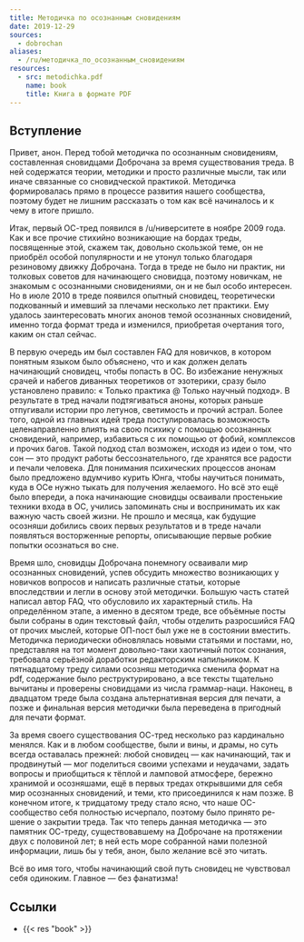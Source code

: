 ```yaml
---
title: Методичка по осознанным сновидениям
date: 2019-12-29
sources:
  - dobrochan
aliases:
  - /ru/методичка_по_осознанным_сновидениям
resources:
  - src: metodichka.pdf
    name: book
    title: Книга в формате PDF
---
```

## Вступление
Привет, анон. Перед тобой методичка по осознанным сновидениям, составленная сновидцами Доброчана за время существования треда. В ней содержатся теории, методики и просто различные мысли, так или иначе связанные со сновидческой практикой. Методичка формировалась прямо в процессе развития нашего сообщества, поэтому будет не лишним рассказать о том как всё начиналось и к чему в итоге пришло.

Итак, первый ОС-тред появился в /u/ниверситете в ноябре 2009 года. Как и все прочие стихийно возникающие на бордах треды, посвященные этой, скажем так, довольно скользкой теме, он не приобрёл особой популярности и не утонул только благодаря резиновому движку Доброчана. Тогда в треде не было ни практик, ни толковых советов для начинающего сновидца, поэтому новичкам, не знакомым с осознанными сновидениями, он и не был особо интересен. Но в июле 2010 в треде появился опытный сновидец, теоретически подкованный и имевший за плечами несколько лет практики. Ему удалось заинтересовать многих анонов темой осознанных сновидений, именно тогда формат треда и изменился, приобретая очертания того, каким он стал сейчас.

В первую очередь им был составлен FAQ для новичков, в котором понятным языком было объяснено, что и как должен делать начинающий сновидец, чтобы попасть в ОС. Во избежание ненужных срачей и набегов диванных теоретиков от эзотерики, сразу было установлено правило: « Только практика @ Только научный подход». В результате в тред начали подтягиваться аноны, которых раньше отпугивали истории про летунов, светимость и прочий астрал. Более того, одной из главных идей треда постулировалась возможность целенаправленно влиять на свою психику с помощью осознанных сновидений, например, избавиться с их помощью от фобий, комплексов и прочих багов. Такой подход стал возможен, исходя из идеи о том, что сон — это продукт работы бессознательного, где хранятся все радости и печали человека. Для понимания психических процессов анонам было предложено вдумчиво курить Юнга, чтобы научиться понимать, куда в ОСе нужно тыкать для получения желаемого. Но всё это ещё было впереди, а пока начинающие сновидцы осваивали простенькие техники входа в ОС, учились запоминать сны и воспринимать их как важную часть своей жизни. Не прошло и месяца, как будущие осозняши добились своих первых результатов и в треде начали появляться восторженные репорты, описывающие первые робкие попытки осознаться во сне.

Время шло, сновидцы Доброчана понемногу осваивали мир осознанных сновидений, успев обсудить множество возникающих у новичков вопросов и написать различные статьи, которые впоследствии и легли в основу этой методички. Большую часть статей написал автор FAQ, что обусловило их характерный стиль. На определённом этапе, а именно в десятом треде, все объёмные посты были собраны в один текстовый файл, чтобы отделить разросшийся FAQ от прочих мыслей, которые ОП-пост был уже не в состоянии вместить. Методичка периодически обновлялась новыми статьями и постами, но, представляя на тот момент довольно-таки хаотичный поток сознания, требовала серьёзной доработки редакторским напильником. К пятнадцатому треду силами осозняш методичка сменила формат на pdf, содержание было реструктурировано, а все тексты тщательно вычитаны и проверены сновидцами из числа граммар-наци. Наконец, в двадцатом треде была создана альтернативная версия для печати, а позже и финальная версия методички была переведена в пригодный для печати формат.

За время своего существования ОС-тред несколько раз кардинально менялся. Как и в любом сообществе, были и вины, и драмы, но суть всегда оставалась прежней: любой сновидец — как начинающий, так и продвинутый — мог поделиться своими успехами и неудачами, задать вопросы и приобщиться к тёплой и ламповой атмосфере, бережно хранимой и осозняшами, ещё в первых тредах открывшими для себя мир осознанных сновидений, и теми, кто присоединился к нам позже. В конечном итоге, к тридцатому треду стало ясно, что наше ОС-сообщество себя полностью исчерпало, поэтому было принято ре-шение о закрытии треда. Так что теперь данная методичка — это памятник ОС-треду, существовавшему на Доброчане на протяжении двух с половиной лет; в ней есть море собранной нами полезной информации, лишь бы у тебя, анон, было желание всё это читать.

Всё во имя того, чтобы начинающий свой путь сновидец не чувствовал себя одиноким. Главное — без фанатизма!

## Ссылки
* {{< res "book" >}}
